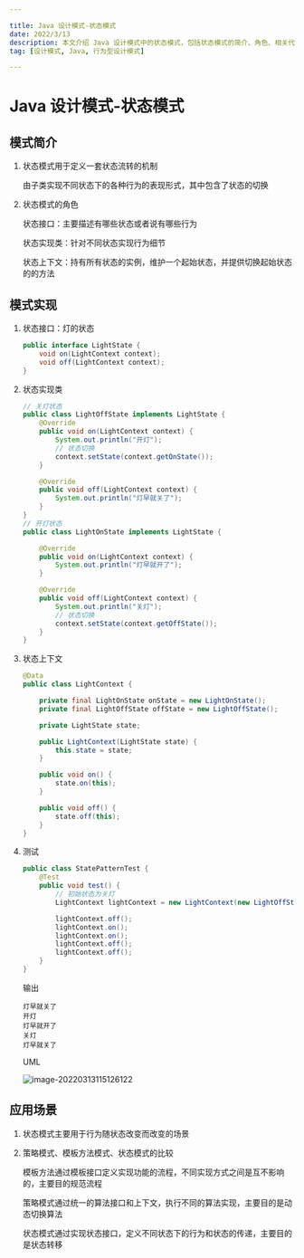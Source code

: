 ```yaml
---

title: Java 设计模式-状态模式
date: 2022/3/13
description: 本文介绍 Java 设计模式中的状态模式，包括状态模式的简介、角色、相关代码实现以及该模式的应用场景
tag: [设计模式, Java, 行为型设计模式]

---
```


# Java 设计模式-状态模式

## 模式简介

1. 状态模式用于定义一套状态流转的机制

   由子类实现不同状态下的各种行为的表现形式，其中包含了状态的切换

2. 状态模式的角色

   状态接口：主要描述有哪些状态或者说有哪些行为

   状态实现类：针对不同状态实现行为细节
   
   状态上下文：持有所有状态的实例，维护一个起始状态，并提供切换起始状态的的方法

## 模式实现

1. 状态接口：灯的状态

   ```java
   public interface LightState {
       void on(LightContext context);
       void off(LightContext context);
   }
   ```
   
2. 状态实现类

   ```java
   // 关灯状态
   public class LightOffState implements LightState {
       @Override
       public void on(LightContext context) {
           System.out.println("开灯");
           // 状态切换
           context.setState(context.getOnState());
       }
   
       @Override
       public void off(LightContext context) {
           System.out.println("灯早就关了");
       }
   }
   // 开灯状态
   public class LightOnState implements LightState {
   
       @Override
       public void on(LightContext context) {
           System.out.println("灯早就开了");
       }
   
       @Override
       public void off(LightContext context) {
           System.out.println("关灯");
           // 状态切换
           context.setState(context.getOffState());
       }
   }
   ```
   
3. 状态上下文

   ```java
   @Data
   public class LightContext {
   
       private final LightOnState onState = new LightOnState();
       private final LightOffState offState = new LightOffState();
   
       private LightState state;
   
       public LightContext(LightState state) {
           this.state = state;
       }
   
       public void on() {
           state.on(this);
       }
   
       public void off() {
           state.off(this);
       }
   }
   ```

4. 测试

   ```java
   public class StatePatternTest {
       @Test
       public void test() {
           // 初始状态为关灯
           LightContext lightContext = new LightContext(new LightOffState());
   
           lightContext.off();
           lightContext.on();
           lightContext.on();
           lightContext.off();
           lightContext.off();
       }
   }
   ```
   
   输出
   
   ```
   灯早就关了
   开灯
   灯早就开了
   关灯
   灯早就关了
   ```
   
   UML
   
   ![image-20220313115126122](https://pic-bed.cadeli.top/2022/03/20220313115138996.png)

## 应用场景

1. 状态模式主要用于行为随状态改变而改变的场景

2. 策略模式、模板方法模式、状态模式的比较

   模板方法通过模板接口定义实现功能的流程，不同实现方式之间是互不影响的，主要目的规范流程

   策略模式通过统一的算法接口和上下文，执行不同的算法实现，主要目的是动态切换算法
   
   状态模式通过实现状态接口，定义不同状态下的行为和状态的传递，主要目的是状态转移
